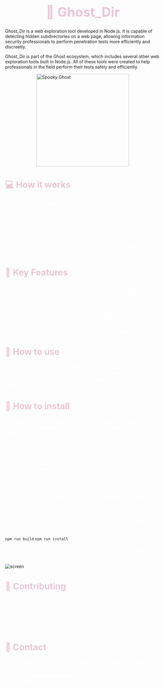 <h1 style="color: #EBC5D5; text-align: center; font-size: 3em;">👻 Ghost_Dir</h1> 
<p>Ghost_Dir is a web exploration tool developed in Node.js. It is capable of detecting hidden subdirectories on a web page, allowing information security professionals to perform penetration tests more efficiently and discreetly.</p>
<p> Ghost_Dir is part of the Ghost ecosystem, which includes several other web exploration tools built in Node.js. All of these tools were created to help professionals in the field perform their tests safely and efficiently.</p>
<div style="display: flex; justify-content: center;">
    <img src="https://64.media.tumblr.com/f0fa43ee83285972d0f26ef8b1d1f1ce/tumblr_my0ckoNrhF1rkrwg5o1_400.gif" alt="Spooky Ghost" style="width: 300px; height: 300px;">
</div>
<h2 style="color: #EBC5D5; font-size: 2em;">💻 How it works</h2>
<p style="color: white; font-size: 1.2em;">👻 Ghost_Dir operates as a "hidden" tool that can quietly navigate web page subdirectories without attracting attention from administrators. This allows for safer and less disruptive penetration testing. </p>
<p style="color: white; font-size: 1.2em;">👀 Ghost_Dir can detect hidden subdirectories that other scanning tools may not be able to find, enabling the identification of possible vulnerabilities that other tests may have missed.</p>
<h2 style="color: #EBC5D5; font-size: 2em;">🚀 Key Features</h2>
<ul style="color: white; font-size: 1.2em;">
    <li>Ability to detect hidden subdirectories on web pages</li>
    <li>Allows for discreet and efficient penetration testing</li>
    <li>Can identify possible vulnerabilities that other tests may have missed</li>
    <li>Built using Node.js, a popular and reliable platform for building scalable and performant applications</li>
    <li>Part of the Ghost ecosystem, a suite of web exploration tools designed for information security professionals</li>
</ul>
<h2 style="color: #EBC5D5; font-size: 2em;">🔧 How to use</h2>
<p style="color: white; font-size: 1.2em;">👨‍💻 Ghost_Dir is still under development and will soon be available as an open-source tool. To use it, simply clone the project repository and follow the installation and usage instructions.</p>
<h2 style="color: #EBC5D5; font-size: 2em;">🔧 How to install</h2>
<p style="color: white; font-size: 1.2em;">To install Ghost_Dir, you can use the provided installation script, which will install Ghost_Dir on your system and give permission for it to be executed.</p>
<p style="color: white; font-size: 1.2em;">To install, follow these steps:</p>
<ol style="color: white; font-size: 1.2em;">
    <li>Download the project or clone the repository.</li>
    <li>Open the terminal in the project root folder.</li>
    <li>Give permission for the installation script to be executed with the command:</li>
    <code>chmod +x install.sh</code>
    <li>Execute the installation script:</li>
    <code>./install.sh</code>
    <li>After installation, Ghost_Dir will be available in the terminal as "ghostdir".</li>
</ol>
<p style="color: white; font-size: 1.2em;">For the development environment, you can build the project with npm, generating a rebuilt binary in the project folder. Then, you can install the binary using the command:</p>
<code>npm run build</code>
<code>npm run install</code>
<p style="color: white; font-size: 1.2em;">These instructions should help you install and start using Ghost_Dir in your project.</p>

![screen](https://user-images.githubusercontent.com/34001403/223876699-b5a3831b-35bb-4c6c-ba3d-4a40d6b4a5c5.png)

<h2 style="color: #EBC5D5; font-size: 2em;">🤝 Contributing</h2>
<p style="color: white; font-size: 1.2em;">👻 Ghost_Dir is an open-source tool, and we welcome contributions from the community. If you would like to help improve the tool with bug fixes, new features, or other enhancements, please submit a pull request to the project repository.</p>
<h2 style="color: #EBC5D5; font-size: 2em;">📧 Contact</h2>
<p style="color: white; font-size: 1.2em;">If you have any questions, suggestions, or comments about Ghost_Dir, please feel free to contact us at <strong>israel.g.albuquerque@gmail.com</strong>. We appreciate your interest in our project!</p>
